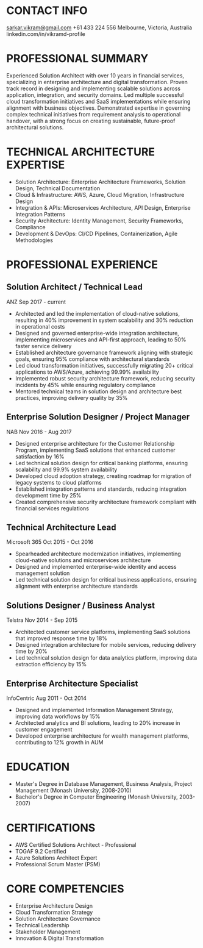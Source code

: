 # CONTACT INFO
sarkar.vikram@gmail.com
+61 433 224 556
Melbourne, Victoria, Australia  linkedin.com/in/vikramd-profile

# PROFESSIONAL SUMMARY
Experienced Solution Architect with over 10 years in financial services, specializing in enterprise architecture and digital transformation. Proven track record in designing and implementing scalable solutions across application, integration, and security domains. Led multiple successful cloud transformation initiatives and SaaS implementations while ensuring alignment with business objectives. Demonstrated expertise in governing complex technical initiatives from requirement analysis to operational handover, with a strong focus on creating sustainable, future-proof architectural solutions.

# TECHNICAL ARCHITECTURE EXPERTISE
- Solution Architecture: Enterprise Architecture Frameworks, Solution Design, Technical Documentation
- Cloud & Infrastructure: AWS, Azure, Cloud Migration, Infrastructure Design
- Integration & APIs: Microservices Architecture, API Design, Enterprise Integration Patterns
- Security Architecture: Identity Management, Security Frameworks, Compliance
- Development & DevOps: CI/CD Pipelines, Containerization, Agile Methodologies

# PROFESSIONAL EXPERIENCE

## Solution Architect / Technical Lead
ANZ
Sep 2017 - current

- Architected and led the implementation of cloud-native solutions, resulting in 40% improvement in system scalability and 30% reduction in operational costs
- Designed and governed enterprise-wide integration architecture, implementing microservices and API-first approach, leading to 50% faster service delivery
- Established architecture governance framework aligning with strategic goals, ensuring 95% compliance with architectural standards
- Led cloud transformation initiatives, successfully migrating 20+ critical applications to AWS/Azure, achieving 99.99% availability
- Implemented robust security architecture framework, reducing security incidents by 45% while ensuring regulatory compliance
- Mentored technical teams in solution design and architecture best practices, improving delivery quality by 35%

## Enterprise Solution Designer / Project Manager
NAB
Nov 2016 - Aug 2017

- Designed enterprise architecture for the Customer Relationship Program, implementing SaaS solutions that enhanced customer satisfaction by 16%
- Led technical solution design for critical banking platforms, ensuring scalability and 99.9% system availability
- Developed cloud adoption strategy, creating roadmap for migration of legacy systems to cloud platforms
- Established integration patterns and standards, reducing integration development time by 25%
- Created comprehensive security architecture framework compliant with financial services regulations

## Technical Architecture Lead
Microsoft 365
Oct 2015 - Oct 2016

- Spearheaded architecture modernization initiatives, implementing cloud-native solutions and microservices architecture
- Designed and implemented enterprise-wide identity and access management solution
- Led technical solution design for critical business applications, ensuring alignment with enterprise architecture standards

## Solutions Designer / Business Analyst
Telstra
Nov 2014 - Sep 2015

- Architected customer service platforms, implementing SaaS solutions that improved response time by 18%
- Designed integration architecture for mobile services, reducing delivery time by 20%
- Led technical solution design for data analytics platform, improving data extraction efficiency by 15%

## Enterprise Architecture Specialist
InfoCentric
Aug 2011 - Oct 2014

- Designed and implemented Information Management Strategy, improving data workflows by 15%
- Architected analytics and BI solutions, leading to 20% increase in customer engagement
- Developed enterprise architecture for wealth management platforms, contributing to 12% growth in AUM

# EDUCATION
- Master's Degree in Database Management, Business Analysis, Project Management (Monash University, 2008-2010)
- Bachelor's Degree in Computer Engineering (Monash University, 2003-2007)

# CERTIFICATIONS
- AWS Certified Solutions Architect - Professional
- TOGAF 9.2 Certified
- Azure Solutions Architect Expert
- Professional Scrum Master (PSM)

# CORE COMPETENCIES
- Enterprise Architecture Design
- Cloud Transformation Strategy
- Solution Architecture Governance
- Technical Leadership
- Stakeholder Management
- Innovation & Digital Transformation
